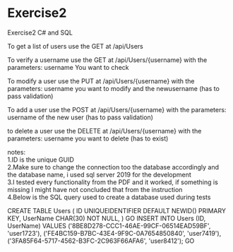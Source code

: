 # Exercise2
Exercise2 C# and SQL


To get a list of users use the GET at /api/Users

To verify a username use the GET at /api/Users/{username} with the parameters: username You want to check  

To modify a user use the PUT at /api/Users/{username} with the parameters: username you want to modify and the newusername (has to pass validation)    

To add a user use the POST at /api/Users/{username} with the parameters: username of the new user (has to pass validation)  

to delete a user use the DELETE at /api/Users/{username} with the parameters: username you want to delete (has to exist)


notes:  
1.ID is the unique GUID  
2.Make sure to change the connection too the database accordingly and the database name, i used sql server 2019 for the development  
3.I tested every functionality from the PDF and it worked, if something is missing I might have not concluded that from the instruction  
4.Below is the SQL query used to create a database used during tests  


CREATE TABLE Users
(
ID UNIQUEIDENTIFIER DEFAULT NEWID() PRIMARY KEY,
UserName CHAR(30) NOT NULL,
)
GO
INSERT INTO Users (ID, UserName)
VALUES ('8BE8D278-CCC1-46AE-99CF-06514EAD59BF', 'user1723'),
('FE4BC159-B7BC-43E4-9F9C-0A7654850840', 'user7419'),
('3FA85F64-5717-4562-B3FC-2C963F66AFA6', 'user8412');
GO
